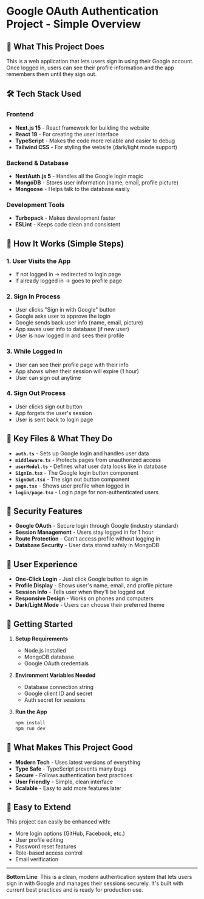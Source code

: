 # Google OAuth Authentication Project - Simple Overview

## 🚀 What This Project Does

This is a web application that lets users sign in using their Google account. Once logged in, users can see their profile information and the app remembers them until they sign out.

## 🛠️ Tech Stack Used

### Frontend
- **Next.js 15** - React framework for building the website
- **React 19** - For creating the user interface
- **TypeScript** - Makes the code more reliable and easier to debug
- **Tailwind CSS** - For styling the website (dark/light mode support)

### Backend & Database
- **NextAuth.js 5** - Handles all the Google login magic
- **MongoDB** - Stores user information (name, email, profile picture)
- **Mongoose** - Helps talk to the database easily

### Development Tools
- **Turbopack** - Makes development faster
- **ESLint** - Keeps code clean and consistent

## 🔄 How It Works (Simple Steps)

### 1. **User Visits the App**
- If not logged in → redirected to login page
- If already logged in → goes to profile page

### 2. **Sign In Process**
- User clicks "Sign in with Google" button
- Google asks user to approve the login
- Google sends back user info (name, email, picture)
- App saves user info to database (if new user)
- User is now logged in and sees their profile

### 3. **While Logged In**
- User can see their profile page with their info
- App shows when their session will expire (1 hour)
- User can sign out anytime

### 4. **Sign Out Process**
- User clicks sign out button
- App forgets the user's session
- User is sent back to login page

## 📁 Key Files & What They Do

- **`auth.ts`** - Sets up Google login and handles user data
- **`middleware.ts`** - Protects pages from unauthorized access
- **`userModel.ts`** - Defines what user data looks like in database
- **`SignIn.tsx`** - The Google login button component
- **`SignOut.tsx`** - The sign out button component
- **`page.tsx`** - Shows user profile when logged in
- **`login/page.tsx`** - Login page for non-authenticated users

## 🔐 Security Features

- **Google OAuth** - Secure login through Google (industry standard)
- **Session Management** - Users stay logged in for 1 hour
- **Route Protection** - Can't access profile without logging in
- **Database Security** - User data stored safely in MongoDB

## 🎨 User Experience

- **One-Click Login** - Just click Google button to sign in
- **Profile Display** - Shows user's name, email, and profile picture
- **Session Info** - Tells user when they'll be logged out
- **Responsive Design** - Works on phones and computers
- **Dark/Light Mode** - Users can choose their preferred theme

## 🚀 Getting Started

1. **Setup Requirements**
   - Node.js installed
   - MongoDB database
   - Google OAuth credentials

2. **Environment Variables Needed**
   - Database connection string
   - Google client ID and secret
   - Auth secret for sessions

3. **Run the App**
   ```bash
   npm install
   npm run dev
   ```

## 🎯 What Makes This Project Good

- **Modern Tech** - Uses latest versions of everything
- **Type Safe** - TypeScript prevents many bugs
- **Secure** - Follows authentication best practices
- **User Friendly** - Simple, clean interface
- **Scalable** - Easy to add more features later

## 🔮 Easy to Extend

This project can easily be enhanced with:
- More login options (GitHub, Facebook, etc.)
- User profile editing
- Password reset features
- Role-based access control
- Email verification

---

**Bottom Line**: This is a clean, modern authentication system that lets users sign in with Google and manages their sessions securely. It's built with current best practices and is ready for production use. 
